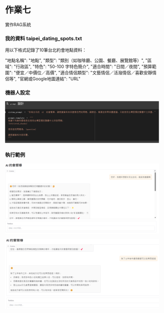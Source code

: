 # 作業七 

實作RAG系統

### 我的資料 taipei_dating_spots.txt

用以下格式記錄了10筆台北約會地點資料：

"地點名稱": "地點",
"類型": "類別（如咖啡廳、公園、餐廳、展覽館等）",
"區域": "行政區",
"特色": "50-100 字特色簡介",
"適合時間": "日間／夜間",
"預算範圍": "便宜／中價位／高價",
"適合情侶類型": "文藝情侶／活潑情侶／喜歡安靜情侶等",
"官網或Google地圖連結": "URL"


### 機器人設定

![alt text](image.png)

### 執行範例

![alt text](image-1.png)

![alt text](image-2.png)

